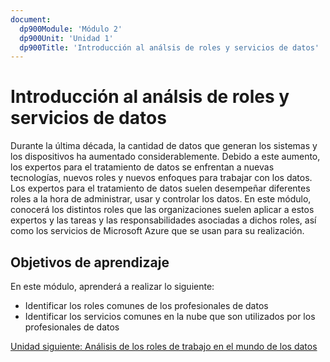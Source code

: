 ```yaml
---
document:
  dp900Module: 'Módulo 2'
  dp900Unit: 'Unidad 1'
  dp900Title: 'Introducción al análsis de roles y servicios de datos'
---
```


# Introducción al análsis de roles y servicios de datos

Durante la última década, la cantidad de datos que generan los sistemas y los dispositivos ha aumentado considerablemente. Debido a este aumento, los expertos para el tratamiento de datos se enfrentan a nuevas tecnologías, nuevos roles y nuevos enfoques para trabajar con los datos. Los expertos para el tratamiento de datos suelen desempeñar diferentes roles a la hora de administrar, usar y controlar los datos. En este módulo, conocerá los distintos roles que las organizaciones suelen aplicar a estos expertos y las tareas y las responsabilidades asociadas a dichos roles, así como los servicios de Microsoft Azure que se usan para su realización.

## Objetivos de aprendizaje

En este módulo, aprenderá a realizar lo siguiente:

* Identificar los roles comunes de los profesionales de datos
* Identificar los servicios comunes en la nube que son utilizados por los profesionales de datos

[Unidad siguiente: Análisis de los roles de trabajo en el mundo de los datos](02-02-data-work-roles.md)
